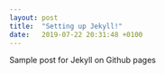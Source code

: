 ```yaml
---
layout: post
title:  "Setting up Jekyll!"
date:   2019-07-22 20:31:48 +0100
---
```

Sample post for Jekyll on Github pages